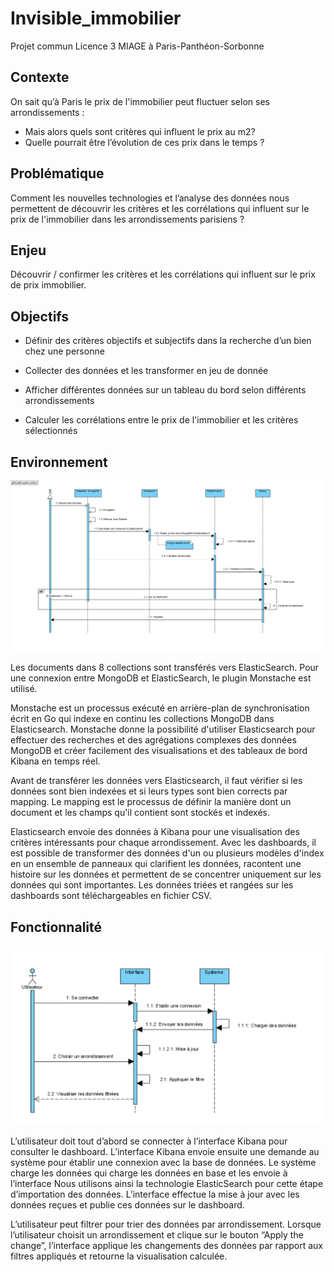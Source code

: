 # Invisible_immobilier
Projet commun Licence 3 MIAGE à Paris-Panthéon-Sorbonne


## Contexte

On sait qu’à Paris le prix de l'immobilier peut fluctuer selon ses arrondissements :

* Mais alors quels sont critères qui influent le prix au m2?
* Quelle pourrait être l’évolution de ces prix dans le temps ?

## Problématique

Comment les nouvelles technologies et l’analyse des données nous permettent de découvrir les critères et les corrélations qui influent sur le prix de l'immobilier dans les arrondissements parisiens ?


## Enjeu

Découvrir / confirmer les critères et les corrélations qui influent sur le prix de prix immobilier. 

## Objectifs

* Définir des critères objectifs et subjectifs dans la recherche d’un bien chez une personne

* Collecter des données et les transformer en jeu de donnée 

* Afficher différentes données sur un tableau du bord selon différents arrondissements

* Calculer les corrélations entre le prix de l'immobilier et les critères sélectionnés


## Environnement

![image](modelisation/diagramme_sequence_environnement.png)

Les documents dans 8 collections sont transférés vers ElasticSearch. Pour une connexion entre MongoDB et ElasticSearch, le plugin Monstache est utilisé. 

Monstache est un processus exécuté en arrière-plan de synchronisation écrit en Go qui indexe en continu les collections MongoDB dans Elasticsearch. Monstache donne la possibilité d'utiliser Elasticsearch pour effectuer des recherches et des agrégations complexes des données MongoDB et créer facilement des visualisations et des tableaux de bord Kibana en temps réel. 


Avant de transférer les données vers Elasticsearch, il faut vérifier si les données sont bien indexées et si leurs types sont bien corrects par mapping. Le mapping est le processus de définir la manière dont un document et les champs qu'il contient sont stockés et indexés.

Elasticsearch envoie des données à Kibana pour une visualisation des critères intéressants pour chaque arrondissement. Avec les dashboards, il est possible de transformer des données d'un ou plusieurs modèles d'index en un ensemble de panneaux qui clarifient les données, racontent une histoire sur les données et permettent de se concentrer uniquement sur les données qui sont importantes. Les données triées et rangées sur les dashboards sont téléchargeables en fichier CSV.


## Fonctionnalité

![image](modelisation/diagramme_sequence_utilisateur.png)

L’utilisateur doit tout d’abord se connecter à l’interface Kibana pour consulter le dashboard. L’interface Kibana envoie ensuite une demande au système pour établir une connexion avec la base de données. Le système charge les données qui charge les données en base et les envoie à l’interface Nous utilisons ainsi la technologie ElasticSearch pour cette étape d’importation des données. L’interface effectue la mise à jour avec les données reçues et publie ces données sur le dashboard.
 
L’utilisateur peut filtrer pour trier des données par arrondissement. Lorsque l’utilisateur choisit un arrondissement et clique sur le bouton “Apply the change”, l’interface applique les changements des données par rapport aux filtres appliqués et retourne la visualisation calculée.
